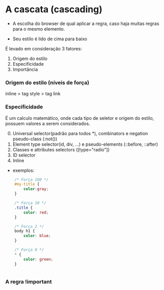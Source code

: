 # A cascata (cascading)

* A escolha do browser de qual aplicar a regra, caso haja muitas regras para o mesmo elemento.

* Seu estilo é lido de cima para baixo

É levado em consideração 3 fatores:

1. Origem do estilo
2. Especificidade
3. Importância

### Origem do estilo (níveis de força)

inline > tag style > tag link

### Especificidade

É um calculo matemático, onde cada tipo de seletor e origem do estilo, possuem valores a serem considerados.

0. Universal selector(padrão para todos *), combinators e negation pseudo-class (:not())
1. Element type selector(id, div, ...) e pseudo-elements (::before, ::after)
10. Classes e attributes selectors ([type="radio"])
100. ID selector
1000. Inline

* exemplos:

```css
    /* Força 100 */
    #my-title {
        color:gray;
    }

    /* Força 10 */
    .title {
        color: red;
    }

    /* Força 2 */
    body h1 {
        color: blue;
    }

    /* Força 0 */
    * {
        color: green;
    }
    
```

### A regra !important
